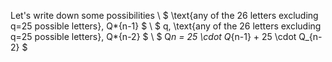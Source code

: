 Let's write down some possibilities \\
$ \text{any of the 26 letters excluding q=25 possible letters}, Q*{n-1} $ \\
$ q, \text{any of the 26 letters excluding q=25 possible letters}, Q*{n-2} $ \\
$ Q*n = 25 \cdot Q*{n-1} + 25 \cdot Q\_{n-2} $
